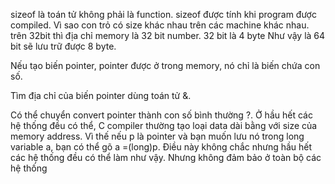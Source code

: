 sizeof là toán tử không phải là function.
sizeof được tính khi program được compiled.
Vì sao con trỏ có size khác nhau trên các machine khác nhau.
trên 32bit thì địa chỉ memory là 32 bit number. 32 bit là 4 byte
Như vậy là 64 bit sẽ lưu trữ được 8 byte.

Nếu tạo biến pointer, pointer được ở trong memory, nó chỉ là biến chứa con số.

Tìm địa chỉ của biến pointer dùng toán tử &.

Có thể chuyển convert pointer thành con số bình thường ?. Ở hầu hết các hệ thống đều có thể, C compiler thường tạo loại data dài bằng với size của memory address. Vì thế nếu p là pointer và bạn muốn lưu nó trong long variable a, bạn có thể gõ a =(long)p. Điều này không chắc nhưng hầu hết các hệ thống đều có thể làm như vậy. Nhưng không đảm bảo ở toàn bộ các hệ thống



